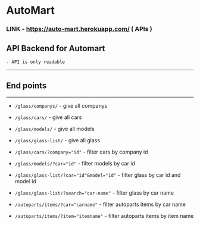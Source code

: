 # AutoMart

### LINK - <a href="https://auto-mart.herokuapp.com/">https://auto-mart.herokuapp.com/</a> ( APIs )

## API Backend for Automart

    - API is only readable

---

## End points

---

- `/glass/companys/` - give all companys
- `/glass/cars/` - give all cars
- `/glass/models/` - give all models
- `/glass/glass-list/` - give all glass

- `/glass/cars/?company="id"` - filter cars by company id
- `/glass/models/?car="id"` - filter models by car id
- `/glass/glass-list/?car="id"&model="id"` - filter glass by car id and model id
- `/glass/glass-list/?search="car-name"` - filter glass by car name

- `/autoparts/items/?car="carname"` - filter autoparts items by car name
- `/autoparts/items/?item="itemname"` - filter autoparts items by item name

